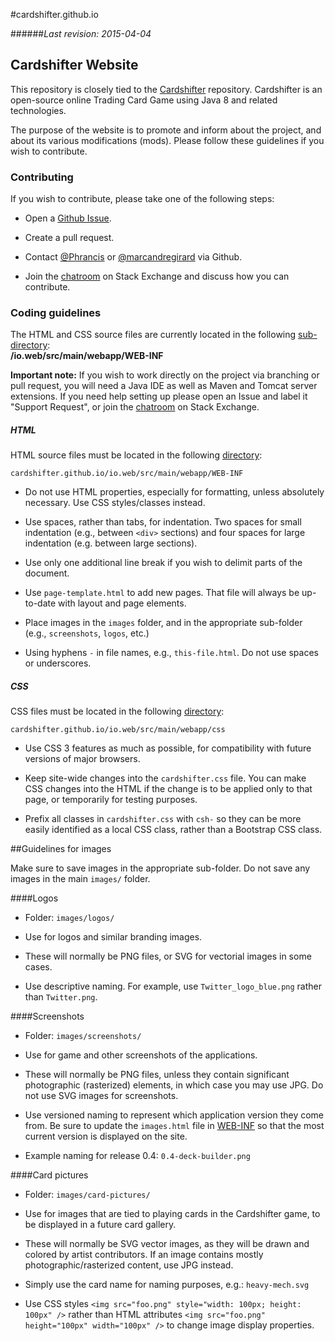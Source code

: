 #cardshifter.github.io

######_Last revision: 2015-04-04_

## Cardshifter Website

This repository is closely tied to the [Cardshifter](https://github.com/Cardshifter/Cardshifter) repository. Cardshifter is an open-source online Trading Card Game using Java 8 and related technologies.

The purpose of the website is to promote and inform about the project, and about its various modifications (mods). Please follow these guidelines if you wish to contribute.

### Contributing

If you wish to contribute, please take one of the following steps:

- Open a [Github Issue](https://github.com/Cardshifter/cardshifter.github.io/issues).
 
- Create a pull request.

- Contact [@Phrancis](https://github.com/Phrancis) or [@marcandregirard](https://github.com/marcandregirard) via Github.

- Join the [chatroom](http://chat.stackexchange.com/rooms/16134/tcg-creation) on Stack Exchange and discuss how you can contribute.

### Coding guidelines

The HTML and CSS source files are currently located in the following [sub-directory](https://github.com/Cardshifter/cardshifter.github.io/tree/master/io.web/src/main/webapp/WEB-INF):<br>
**/io.web/src/main/webapp/WEB-INF**

**Important note:** If you wish to work directly on the project via branching or pull request, you will need a Java IDE as well as Maven and Tomcat server extensions. If you need help setting up please open an Issue and label it "Support Request", or join the [chatroom](http://chat.stackexchange.com/rooms/16134/tcg-creation) on Stack Exchange.

##### HTML

HTML source files must be located in the following [directory](https://github.com/Cardshifter/cardshifter.github.io/tree/master/io.web/src/main/webapp/WEB-INF):<br />

`cardshifter.github.io/io.web/src/main/webapp/WEB-INF`

- Do not use HTML properties, especially for formatting, unless absolutely necessary. Use CSS styles/classes instead.

- Use spaces, rather than tabs, for indentation. Two spaces for small indentation (e.g., between `<div>` sections) and four spaces for large indentation (e.g. between large sections).

- Use only one additional line break if you wish to delimit parts of the document.

- Use `page-template.html` to add new pages. That file will always be up-to-date with layout and page elements.

- Place images in the `images` folder, and in the appropriate sub-folder (e.g., `screenshots`, `logos`, etc.)

- Using hyphens `-` in file names, e.g., `this-file.html`. Do not use spaces or underscores.

##### CSS

CSS files must be located in the following [directory](https://github.com/Cardshifter/cardshifter.github.io/tree/web-content/io.web/src/main/webapp/css):<br />

`cardshifter.github.io/io.web/src/main/webapp/css`

- Use CSS 3 features as much as possible, for compatibility with future versions of major browsers.

- Keep site-wide changes into the `cardshifter.css` file. You can make CSS changes into the HTML if the change is to be applied only to that page, or temporarily for testing purposes.

- Prefix all classes in `cardshifter.css` with `csh-` so they can be more easily identified as a local CSS class, rather than a Bootstrap CSS class.

##Guidelines for images

Make sure to save images in the appropriate sub-folder. Do not save any images in the main `images/` folder. 

####Logos

- Folder: `images/logos/`

- Use for logos and similar branding images. 

- These will normally be PNG files, or SVG for vectorial images in some cases.

- Use descriptive naming. For example, use `Twitter_logo_blue.png` rather than `Twitter.png`.

####Screenshots

- Folder: `images/screenshots/`

- Use for game and other screenshots of the applications. 

- These will normally be PNG files, unless they contain significant photographic (rasterized) elements, in which case you may use JPG. Do not use SVG images for screenshots.

- Use versioned naming to represent which application version they come from. Be sure to update the `images.html` file in [WEB-INF](https://github.com/Cardshifter/cardshifter.github.io/tree/web-content/io.web/src/main/webapp/WEB-INF) so that the most current version is displayed on the site.

- Example naming for release 0.4: `0.4-deck-builder.png`

####Card pictures

- Folder: `images/card-pictures/`

- Use for images that are tied to playing cards in the Cardshifter game, to be displayed in a future card gallery.

- These will normally be SVG vector images, as they will be drawn and colored by artist contributors. If an image contains mostly photographic/rasterized content, use JPG instead. 

- Simply use the card name for naming purposes, e.g.: `heavy-mech.svg`

- Use CSS styles `<img src="foo.png" style="width: 100px; height: 100px" />` rather than HTML attributes `<img src="foo.png" height="100px" width="100px" />` to change image display properties.
